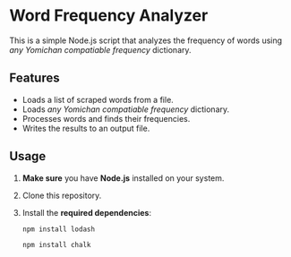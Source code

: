 # Word Frequency Analyzer

This is a simple Node.js script that analyzes the frequency of words using _any Yomichan compatiable_ *frequency* dictionary.

## Features

- Loads a list of scraped words from a file.
- Loads _any Yomichan compatiable_ *frequency* dictionary. 
- Processes words and finds their frequencies.
- Writes the results to an output file.

## Usage

1. **Make sure** you have **Node.js** installed on your system.

2. Clone this repository.

3. Install the **required dependencies**:

   ```bash
   npm install lodash
   ```
   
   ```bash
   npm install chalk
   ```
